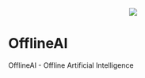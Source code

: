<p align="center">
  <img src="https://github.com/CorvusCodex/OfflineAI/blob/main/LotteryAi.png?raw=true">
</p>

# OfflineAI
OfflineAI - Offline Artificial Intelligence
